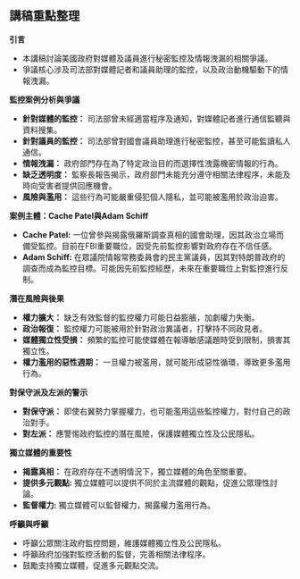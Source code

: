 ## 講稿重點整理

**引言**

*   本講稿討論美國政府對媒體及議員進行秘密監控及情報洩漏的相關爭議。
*   爭議核心涉及司法部對媒體記者和議員助理的監控，以及政治動機驅動下的情報洩漏。

**監控案例分析與爭議**

*   **針對媒體的監控：** 司法部曾未經適當程序及通知，對媒體記者進行通信監聽與資料搜集。
*   **針對議員的監控：** 司法部曾對國會議員助理進行秘密監控，甚至可能監讀私人通信。
*   **情報洩漏：** 政府部門存在為了特定政治目的而選擇性洩露機密情報的行為。
*   **缺乏透明度：** 監察長報告揭示，政府部門未能充分遵守相關法律程序，未能及時向受害者提供回應機會。
*   **風險與濫用：** 這些行為可能嚴重侵犯個人隱私，並可能被濫用於政治迫害。

**案例主體：Cache Patel與Adam Schiff**

*   **Cache Patel:** 一位曾參與揭露俄羅斯調查真相的國會助理，因其政治立場而備受監控。目前在FBI重要職位，因受先前監控影響對政府存在不信任感。
*   **Adam Schiff:** 在眾議院情報常務委員會的民主黨議員，因其對特朗普政府的調查而成為監控目標。可能因先前監控經歷，未來在重要職位上對監控進行反制。

**潛在風險與後果**

*   **權力擴大：** 缺乏有效監督的監控權力可能日益膨脹，加劇權力失衡。
*   **政治報復：** 監控權力可能被用於針對政治異議者，打擊持不同政見者。
*   **媒體獨立性受損：** 頻繁的監控可能使媒體在報導敏感議題時受到限制，損害其獨立性。
*   **權力濫用的惡性週期：** 一旦權力被濫用，就可能形成惡性循環，導致更多濫用行為。

**對保守派及左派的警示**

*   **對保守派：** 即使右翼勢力掌握權力，也可能濫用這些監控權力，對付自己的政治對手。
*   **對左派：** 應警惕政府監控的潛在風險，保護媒體獨立性及公民隱私。

**獨立媒體的重要性**

*   **揭露真相：** 在政府存在不透明情況下，獨立媒體的角色至關重要。
*   **提供多元觀點:** 獨立媒體可以提供不同於主流媒體的觀點，促進公眾理性討論。
*   **監督權力:** 獨立媒體可以監督權力，揭露權力濫用行為。

**呼籲與呼籲**

*   呼籲公眾關注政府監控問題，維護媒體獨立性及公民隱私。
*   呼籲政府加強對監控活動的監督，完善相關法律程序。
*   鼓勵支持獨立媒體，促進多元觀點交流。